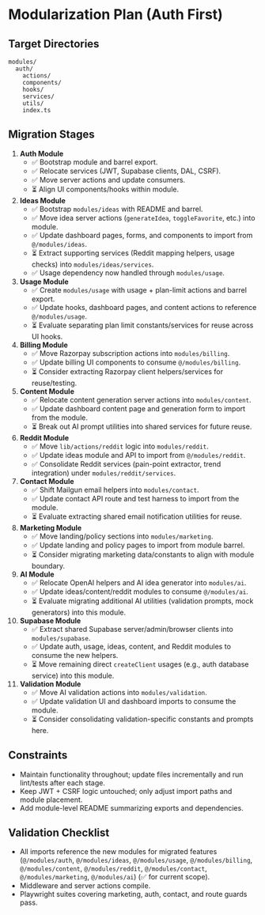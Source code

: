 # Modularization Plan (Auth First)

## Target Directories
```
modules/
  auth/
    actions/
    components/
    hooks/
    services/
    utils/
    index.ts
```

## Migration Stages
1. **Auth Module**
   - ✅ Bootstrap module and barrel export.
   - ✅ Relocate services (JWT, Supabase clients, DAL, CSRF).
   - ✅ Move server actions and update consumers.
   - ⏳ Align UI components/hooks within module.
2. **Ideas Module**
   - ✅ Bootstrap `modules/ideas` with README and barrel.
   - ✅ Move idea server actions (`generateIdea`, `toggleFavorite`, etc.) into module.
   - ✅ Update dashboard pages, forms, and components to import from `@/modules/ideas`.
   - ⏳ Extract supporting services (Reddit mapping helpers, usage checks) into `modules/ideas/services`.
   - ✅ Usage dependency now handled through `modules/usage`.
3. **Usage Module**
   - ✅ Create `modules/usage` with usage + plan-limit actions and barrel export.
   - ✅ Update hooks, dashboard pages, and content actions to reference `@/modules/usage`.
   - ⏳ Evaluate separating plan limit constants/services for reuse across UI hooks.
4. **Billing Module**
   - ✅ Move Razorpay subscription actions into `modules/billing`.
   - ✅ Update billing UI components to consume `@/modules/billing`.
   - ⏳ Consider extracting Razorpay client helpers/services for reuse/testing.
5. **Content Module**
   - ✅ Relocate content generation server actions into `modules/content`.
   - ✅ Update dashboard content page and generation form to import from the module.
   - ⏳ Break out AI prompt utilities into shared services for future reuse.
6. **Reddit Module**
   - ✅ Move `lib/actions/reddit` logic into `modules/reddit`.
   - ✅ Update ideas module and API to import from `@/modules/reddit`.
   - ✅ Consolidate Reddit services (pain-point extractor, trend integration) under `modules/reddit/services`.
7. **Contact Module**
   - ✅ Shift Mailgun email helpers into `modules/contact`.
   - ✅ Update contact API route and test harness to import from the module.
   - ⏳ Evaluate extracting shared email notification utilities for reuse.
8. **Marketing Module**
   - ✅ Move landing/policy sections into `modules/marketing`.
   - ✅ Update landing and policy pages to import from module barrel.
   - ⏳ Consider migrating marketing data/constants to align with module boundary.
9. **AI Module**
   - ✅ Relocate OpenAI helpers and AI idea generator into `modules/ai`.
   - ✅ Update ideas/content/reddit modules to consume `@/modules/ai`.
   - ⏳ Evaluate migrating additional AI utilities (validation prompts, mock generators) into this module.
10. **Supabase Module**
    - ✅ Extract shared Supabase server/admin/browser clients into `modules/supabase`.
    - ✅ Update auth, usage, ideas, content, and Reddit modules to consume the new helpers.
    - ⏳ Move remaining direct `createClient` usages (e.g., auth database service) into this module.
11. **Validation Module**
    - ✅ Move AI validation actions into `modules/validation`.
    - ✅ Update validation UI and dashboard imports to consume the module.
    - ⏳ Consider consolidating validation-specific constants and prompts here.

## Constraints
- Maintain functionality throughout; update files incrementally and run lint/tests after each stage.
- Keep JWT + CSRF logic untouched; only adjust import paths and module placement.
- Add module-level README summarizing exports and dependencies.

## Validation Checklist
- All imports reference the new modules for migrated features (`@/modules/auth`, `@/modules/ideas`, `@/modules/usage`, `@/modules/billing`, `@/modules/content`, `@/modules/reddit`, `@/modules/contact`, `@/modules/marketing`, `@/modules/ai`) (✅ for current scope).
- Middleware and server actions compile.
- Playwright suites covering marketing, auth, contact, and route guards pass.
